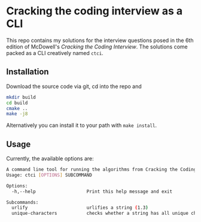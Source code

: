 # Cracking the coding interview as a CLI

This repo contains my solutions for the interview questions posed in the 6th edition of McDowell's _Cracking the Coding Interview_. The solutions come packed as a CLI creatively named `ctci`. 

## Installation
Download the source code via git, cd into the repo and
``` bash
mkdir build
cd build
cmake ..
make -j8
```
Alternatively you can install it to your path with `make install`.


## Usage
Currently, the available options are:
``` bash
A command line tool for running the algorithms from Cracking the Coding Interview 6th Edition
Usage: ctci [OPTIONS] SUBCOMMAND

Options:
  -h,--help                   Print this help message and exit

Subcommands:
  urlify                      urlifies a string (1.3)
  unique-characters           checks whether a string has all unique chars (1.2)
```
